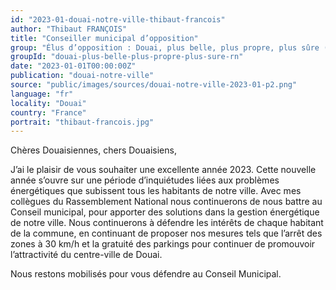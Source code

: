 ```yaml
---
id: "2023-01-douai-notre-ville-thibaut-francois"
author: "Thibaut FRANÇOIS"
title: "Conseiller municipal d’opposition"
group: "Élus d’opposition : Douai, plus belle, plus propre, plus sûre (Rassemblement National)"
groupId: "douai-plus-belle-plus-propre-plus-sure-rn"
date: "2023-01-01T00:00:00Z"
publication: "douai-notre-ville"
source: "public/images/sources/douai-notre-ville-2023-01-p2.png"
language: "fr"
locality: "Douai"
country: "France"
portrait: "thibaut-francois.jpg"
---
```


Chères Douaisiennes, chers Douaisiens,

J’ai le plaisir de vous souhaiter une excellente année 2023. Cette nouvelle année s’ouvre sur une période d’inquiétudes liées aux problèmes énergétiques que subissent tous les habitants de notre ville. Avec mes collègues du Rassemblement National nous continuerons de nous battre au Conseil municipal, pour apporter des solutions dans la gestion énergétique de notre ville.
Nous continuerons à défendre les intérêts de chaque habitant de la commune, en continuant de proposer nos mesures tels que l’arrêt des zones à 30 km/h et la gratuité des parkings pour continuer de promouvoir l’attractivité du centre-ville de Douai.

Nous restons mobilisés pour vous défendre au Conseil Municipal.
